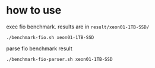 # how to use
exec fio benchmark.
results are in `result/xeon01-1TB-SSD/`
```
./benchmark-fio.sh xeon01-1TB-SSD
```

parse fio benchmark result
```
./benchmark-fio-parser.sh xeon01-1TB-SSD
```
